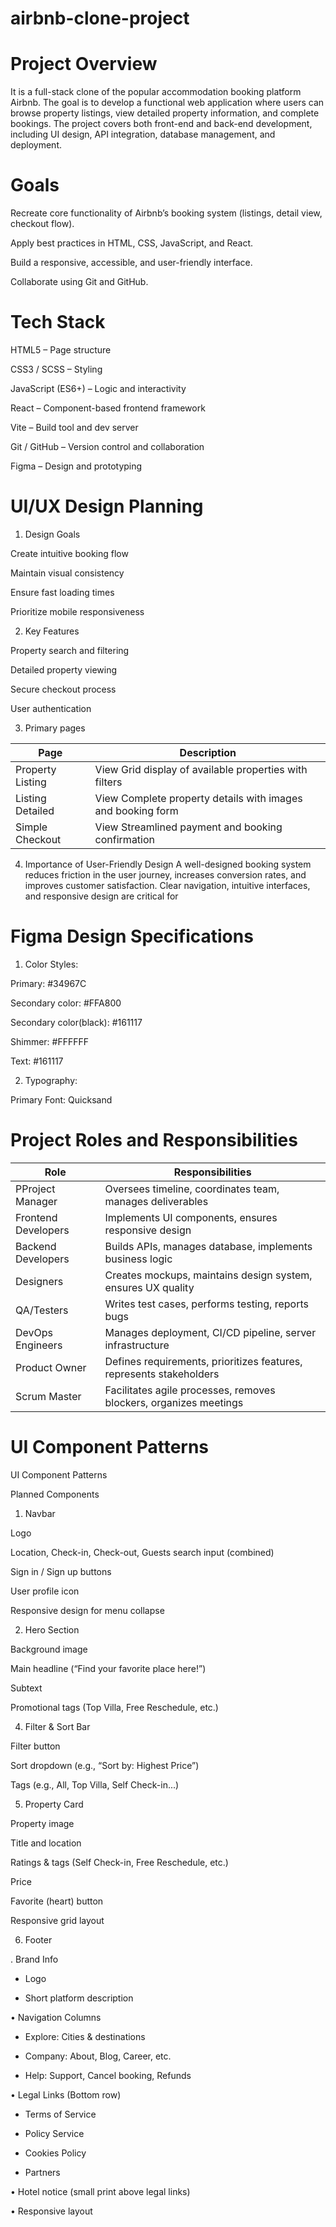 # airbnb-clone-project 

# Project Overview

It is a full-stack clone of the popular accommodation booking platform Airbnb. The goal is to develop a functional web application where users can browse property listings, view detailed property information, and complete bookings. The project covers both front-end and back-end development, including UI design, API integration, database management, and deployment.

# Goals

Recreate core functionality of Airbnb’s booking system (listings, detail view, checkout flow).

Apply best practices in HTML, CSS, JavaScript, and React.

Build a responsive, accessible, and user-friendly interface.

Collaborate using Git and GitHub.


# Tech Stack

HTML5 – Page structure

CSS3 / SCSS – Styling

JavaScript (ES6+) – Logic and interactivity

React – Component-based frontend framework

Vite – Build tool and dev server

Git / GitHub – Version control and collaboration

Figma – Design and prototyping



# UI/UX Design Planning

1. Design Goals

Create intuitive booking flow

Maintain visual consistency

Ensure fast loading times

Prioritize mobile responsiveness

2. Key Features

Property search and filtering

Detailed property viewing

Secure checkout process

User authentication

3. Primary pages

| Page  | Description  |
| ------------- | ------------- |
| Property Listing  | View	Grid display of available properties with filters  |
| Listing Detailed  | View	Complete property details with images and booking form  |
| Simple Checkout | View	Streamlined payment and booking confirmation |

4. Importance of User-Friendly Design
   A well-designed booking system reduces friction in the user journey, increases conversion rates, and improves customer satisfaction. Clear navigation, intuitive interfaces, and responsive design are critical for
 
 
# Figma Design Specifications

1. Color Styles:

Primary: #34967C

Secondary color: #FFA800

Secondary color(black): #161117

Shimmer: #FFFFFF

Text: #161117




2. Typography:


Primary Font: Quicksand



# Project Roles and Responsibilities

| Role  | Responsibilities  |
| ------------- | ------------- |
| PProject Manager  | Oversees timeline, coordinates team, manages deliverables  |
| Frontend Developers  | Implements UI components, ensures responsive design  |
| Backend Developers | Builds APIs, manages database, implements business logic |
| Designers | Creates mockups, maintains design system, ensures UX quality |
| QA/Testers | Writes test cases, performs testing, reports bugs |
| DevOps Engineers | 	Manages deployment, CI/CD pipeline, server infrastructure | 
| Product Owner | Defines requirements, prioritizes features, represents stakeholders |
| Scrum Master | Facilitates agile processes, removes blockers, organizes meetings |

# UI Component Patterns

UI Component Patterns

Planned Components

1. Navbar
   
Logo  

⁠Location, Check-in, Check-out, Guests search input (combined)  

⁠Sign in / Sign up buttons  

User profile icon  

Responsive design for menu collapse  


2. Hero Section
   
⁠Background image  

⁠Main headline (“Find your favorite place here!”)  

Subtext  

Promotional tags (Top Villa, Free Reschedule, etc.)

4. Filter & Sort Bar
   
⁠Filter button  

Sort dropdown (e.g., “Sort by: Highest Price”)  

Tags (e.g., All, Top Villa, Self Check-in...)

5. Property Card
   
Property image  

Title and location  

Ratings & tags (Self Check-in, Free Reschedule, etc.)  

Price

⁠Favorite (heart) button  

⁠Responsive grid layout  

6. Footer
   
.  Brand Info  

  - Logo
    
  - Short platform description
      
•⁠  ⁠Navigation Columns  

  - Explore: Cities & destinations
    
  - Company: About, Blog, Career, etc.
    
  - Help: Support, Cancel booking, Refunds
    
•⁠  ⁠Legal Links (Bottom row) 

  - Terms of Service
    
  - Policy Service
    
  - Cookies Policy
    
  - Partners
    
•⁠  ⁠Hotel notice (small print above legal links)  

•⁠  ⁠Responsive layout  





	
	
	


	
	


